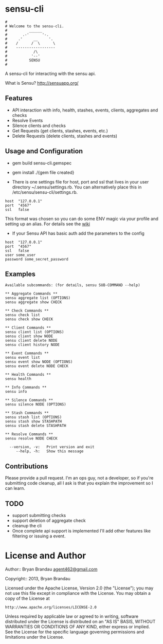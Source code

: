sensu-cli
=========
```
#
# Welcome to the sensu-cli.
#          ______
#       .-'      '-.
#     .'     __     '.
#    /      /  \      \
#    ------------------
#            /\
#           '--'
#          SENSU
#
```
A sensu-cli for interacting with the sensu api.

What is Sensu? http://sensuapp.org/

Features
--------
* API interaction with info, health, stashes, events, clients, aggregates and checks
* Resolve Events
* Silence clients and checks
* Get Requests (get clients, stashes, events, etc.)
* Delete Requests (delete clients, stashes and events)


Usage and Configuration
-----------------------
* gem build sensu-cli.gemspec
* gem install ./{gem file created}

* There is one settings file for host, port and ssl that lives in your user directory ~/.sensu/settings.rb.  You can alternatively place this in /etc/sensu/sensu-cli/settings.rb.

````
host  "127.0.0.1"
port  "4567"
ssl   false
````
This format was chosen so you can do some ENV magic via your profile and setting up an alias. For details see the [wiki](https://github.com/agent462/sensu-cli/wiki)

* If your Sensu API has basic auth add the parameters to the config
````
host  "127.0.0.1"
port  "4567"
ssl   false
user some_user
password some_secret_password
````


Examples
-----------
````
Available subcommands: (for details, sensu SUB-COMMAND --help)

** Aggregate Commands **
sensu aggregate list (OPTIONS)
sensu aggregate show CHECK

** Check Commands **
sensu check list
sensu check show CHECK

** Client Commands **
sensu client list (OPTIONS)
sensu client show NODE
sensu client delete NODE
sensu client history NODE

** Event Commands **
sensu event list
sensu event show NODE (OPTIONS)
sensu event delete NODE CHECK

** Health Commands **
sensu health

** Info Commands **
sensu info

** Silence Commands **
sensu silence NODE (OPTIONS)

** Stash Commands **
sensu stash list (OPTIONS)
sensu stash show STASHPATH
sensu stash delete STASHPATH

** Resolve Commands **
sensu resolve NODE CHECK

  --version, -v:   Print version and exit
     --help, -h:   Show this message
````

Contributions
-------------
Please provide a pull request.  I'm an ops guy, not a developer, so if you're submitting code cleanup, all I ask is that you explain the improvement so I can learn.
   
TODO
----
* support submitting checks
* support deletion of aggregate check
* cleanup the cli
* Once complete api support is implemented I'll add other features like filtering or issuing a event.
   
License and Author
==================

Author:: Bryan Brandau <agent462@gmail.com>

Copyright:: 2013, Bryan Brandau

Licensed under the Apache License, Version 2.0 (the "License");
you may not use this file except in compliance with the License.
You may obtain a copy of the License at

    http://www.apache.org/licenses/LICENSE-2.0

Unless required by applicable law or agreed to in writing, software
distributed under the License is distributed on an "AS IS" BASIS,
WITHOUT WARRANTIES OR CONDITIONS OF ANY KIND, either express or implied.
See the License for the specific language governing permissions and
limitations under the License.
